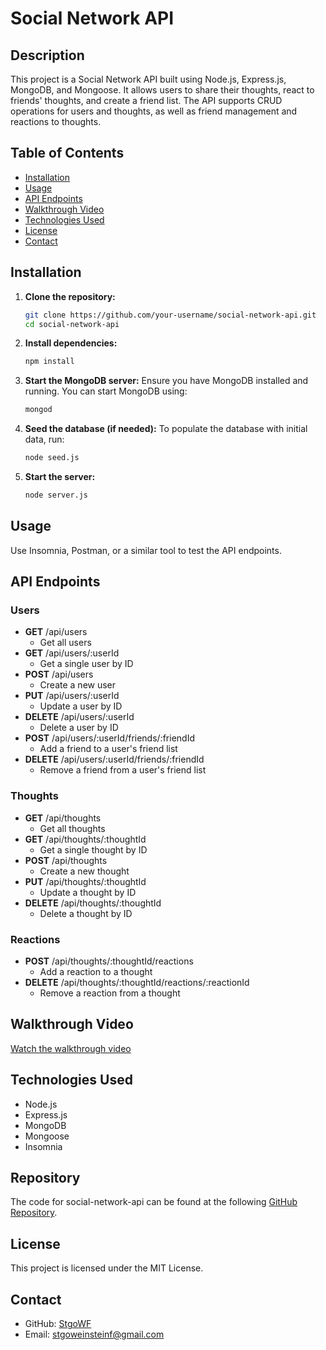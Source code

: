 
# Social Network API

## Description
This project is a Social Network API built using Node.js, Express.js, MongoDB, and Mongoose. It allows users to share their thoughts, react to friends' thoughts, and create a friend list. The API supports CRUD operations for users and thoughts, as well as friend management and reactions to thoughts.

## Table of Contents
- [Installation](#installation)
- [Usage](#usage)
- [API Endpoints](#api-endpoints)
- [Walkthrough Video](#walkthrough-video)
- [Technologies Used](#technologies-used)
- [License](#license)
- [Contact](#contact)

## Installation
1. **Clone the repository:**
   ```bash
   git clone https://github.com/your-username/social-network-api.git
   cd social-network-api
   ```

2. **Install dependencies:**
   ```bash
   npm install
   ```

3. **Start the MongoDB server:**
   Ensure you have MongoDB installed and running. You can start MongoDB using:
   ```bash
   mongod
   ```

4. **Seed the database (if needed):**
   To populate the database with initial data, run:
   ```bash
   node seed.js
   ```

5. **Start the server:**
   ```bash
   node server.js
   ```

## Usage
Use Insomnia, Postman, or a similar tool to test the API endpoints.

## API Endpoints

### Users
- **GET** /api/users
  - Get all users
- **GET** /api/users/:userId
  - Get a single user by ID
- **POST** /api/users
  - Create a new user
- **PUT** /api/users/:userId
  - Update a user by ID
- **DELETE** /api/users/:userId
  - Delete a user by ID
- **POST** /api/users/:userId/friends/:friendId
  - Add a friend to a user's friend list
- **DELETE** /api/users/:userId/friends/:friendId
  - Remove a friend from a user's friend list

### Thoughts
- **GET** /api/thoughts
  - Get all thoughts
- **GET** /api/thoughts/:thoughtId
  - Get a single thought by ID
- **POST** /api/thoughts
  - Create a new thought
- **PUT** /api/thoughts/:thoughtId
  - Update a thought by ID
- **DELETE** /api/thoughts/:thoughtId
  - Delete a thought by ID

### Reactions
- **POST** /api/thoughts/:thoughtId/reactions
  - Add a reaction to a thought
- **DELETE** /api/thoughts/:thoughtId/reactions/:reactionId
  - Remove a reaction from a thought

## Walkthrough Video
[Watch the walkthrough video](https://drive.google.com/file/d/1oNrxSLwj81B6VU0iGixAh2g9Hb5ub8w9/view)


## Technologies Used
- Node.js
- Express.js
- MongoDB
- Mongoose
- Insomnia

## Repository

The code for social-network-api can be found at the following [GitHub Repository](https://github.com/StgoWF/social-network-api).

## License
This project is licensed under the MIT License.

## Contact
- GitHub: [StgoWF](https://github.com/stgowf)
- Email: stgoweinsteinf@gmail.com


